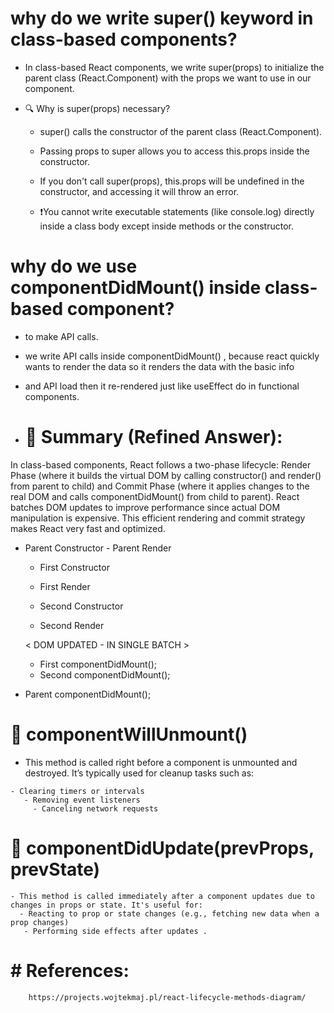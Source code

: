 # why do we write super() keyword in class-based components?

- In class-based React components, we write super(props) to initialize the parent class (React.Component) with the props we want to use in our component.

- 🔍 Why is super(props) necessary?
  - super() calls the constructor of the parent class (React.Component).

   - Passing props to super allows you to access this.props inside the constructor.

    - If you don't call super(props), this.props will be undefined in the constructor, and accessing it will throw an error.

    - ❗️You cannot write executable statements (like console.log) directly inside a class body except inside methods or the constructor.


# why do we use componentDidMount() inside class-based component?
 - to make API calls.
 - we write API calls inside componentDidMount() , because react quickly wants to render the data so it renders the data with the basic info 
  - and API load then it re-rendered just like useEffect do in functional components.


  - # 🧠 Summary (Refined Answer):
In class-based components, React follows a two-phase lifecycle: Render Phase (where it builds the virtual DOM by calling constructor() and render() from parent to child) and Commit Phase (where it applies changes to the real DOM and calls componentDidMount() from child to parent). React batches DOM updates to improve performance since actual DOM manipulation is expensive. This efficient rendering and commit strategy makes React very fast and optimized.



   - Parent Constructor
    - Parent Render
     
      - First Constructor
     - First Render
  
      - Second Constructor
       - Second Render
  
      < DOM UPDATED - IN SINGLE BATCH >
       - First componentDidMount();
       - Second componentDidMount();
  
   - Parent componentDidMount();
   
 

 # 🔹 componentWillUnmount()
   - This method is called right before a component is unmounted and destroyed. It’s typically used for cleanup tasks such as:

    - Clearing timers or intervals
       - Removing event listeners
         - Canceling network requests

 # 🔹 componentDidUpdate(prevProps, prevState)
    - This method is called immediately after a component updates due to changes in props or state. It's useful for:
      - Reacting to prop or state changes (e.g., fetching new data when a prop changes)
       - Performing side effects after updates .       


 #   # References:
        https://projects.wojtekmaj.pl/react-lifecycle-methods-diagram/     

